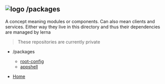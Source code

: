 ## ![logo](https://listingslab.com/png/logo24Dark.png) /packages

A concept meaning modules or components. Can also mean clients and services.
Either way they live in this directory and thus their dependencies are managed by lerna

> These repositories are currently private 

- /packages
  - [root-config](https://github.com/listingslab-software/root-config)
  - [appshell](https://github.com/listingslab-software/appshell)

- [Home](../README.md)
